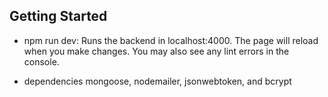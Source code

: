 ## Getting Started

- npm run dev:
Runs the backend in localhost:4000.
The page will reload when you make changes.
You may also see any lint errors in the console.

- dependencies
mongoose, nodemailer, jsonwebtoken, and bcrypt